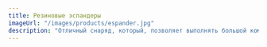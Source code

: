 ```yaml
---
title: Резиновые эспандеры
imageUrl: "/images/products/espander.jpg"
description: "Отличный снаряд, который, позволяет выполнять большой комплекс силовых упражнений на разные группы мышц. Широко применяется в разработанном нами комплексе упражнений для мышц спины. Различная степень жесткости обеспечит подбор эспандера под любой уровень физической подготовки. Рекомендуется иметь как любителям так и профессиональным спортсменам."
---
```

